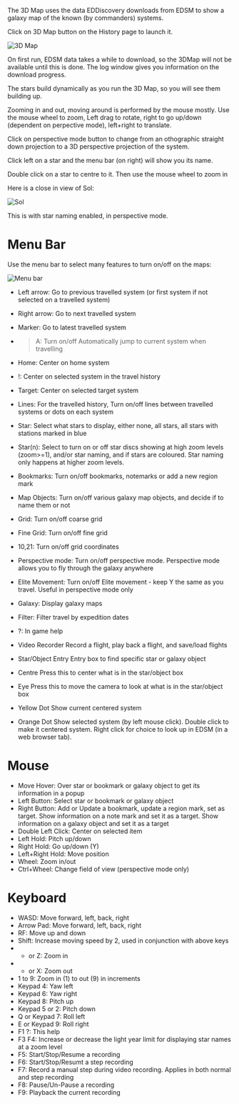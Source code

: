 The 3D Map uses the data EDDiscovery downloads from EDSM to show a galaxy map of the known (by commanders) systems. 

Click on 3D Map button on the History page to launch it.

![3D Map](http://i.imgur.com/PK5Vnow.png)

On first run, EDSM data takes a while to download, so the 3DMap will not be available until this is done.  The log window gives you information on the download progress.

The stars build dynamically as you run the 3D Map, so you will see them building up.

Zooming in and out, moving around is performed by the mouse mostly.  Use the mouse wheel to zoom, Left drag to rotate, right to go up/down (dependent on perpective mode), left+right to translate.

Click on perspective mode button to change from an othographic straight down projection to a 3D perspective projection of the system.

Click left on a star and the menu bar (on right) will show you its name.

Double click on a star to centre to it.  Then use the mouse wheel to zoom in

Here is a close in view of Sol:

![Sol](http://i.imgur.com/LIA8Czu.png)

This is with star naming enabled, in perspective mode.

# Menu Bar

Use the menu bar to select many features to turn on/off on the maps:

![Menu bar](http://i.imgur.com/2qTou0G.png)

* Left arrow:	Go to previous travelled system (or first system if not selected on a travelled system)
* Right arrow:	Go to next travelled system
* Marker:	Go to latest travelled system
* > A:	Turn on/off Automatically jump to current system when travelling
* Home:	Center on home system
* !:	Center on selected system in the travel history
* Target:	Center on selected target system
* Lines:	For the travelled history, Turn on/off lines between travelled systems or dots on each system
* Star:	Select what stars to display, either none, all stars, all stars with stations marked in blue
* Star(n):	Select to turn on or off star discs showing at high zoom levels (zoom>=1), and/or star naming, and if stars are coloured. Star naming only happens at higher zoom levels.
* Bookmarks:	Turn on/off bookmarks, notemarks or add a new region mark
* Map Objects:	Turn on/off various galaxy map objects, and decide if to name them or not
* Grid:	Turn on/off coarse grid
* Fine Grid:	Turn on/off fine grid
* 10,21:	Turn on/off grid coordinates
* Perspective mode:	Turn on/off perspective mode.  Perspective mode allows you to fly through the galaxy anywhere
* Elite Movement:	Turn on/off Elite movement - keep Y the same as you travel. Useful in perspective mode only
* Galaxy:	Display galaxy maps
* Filter:	Filter travel by expedition dates
* ?:	In game help
	
* Video Recorder	Record a flight, play back a flight, and save/load flights
* Star/Object Entry	Entry box to find specific star or galaxy object
* Centre	Press this to center what is in the star/object box
* Eye	Press this to move the camera to look at what is in the star/object box

* Yellow Dot	Show current centered system 
* Orange Dot	Show selected system (by left mouse click).  Double click to make it centered system. Right click for choice to look up in EDSM (in a web browser tab).

# Mouse

* Move Hover: Over star or bookmark or galaxy object to get its information in a popup
* Left Button:	Select star or bookmark or galaxy object
* Right Button:	Add or Update a bookmark, update a region mark, set as target. Show information on a note mark and set it as a target. Show information on a galaxy object and set it as a target
* Double Left Click:	Center on selected item
* Left Hold:	Pitch up/down
* Right Hold:	Go up/down (Y)
* Left+Right Hold:	Move position
* Wheel:	Zoom in/out
* Ctrl+Wheel:	Change field of view (perspective mode only)

# Keyboard

* WASD:	Move forward, left, back, right 
* Arrow Pad:	Move forward, left, back, right 
* RF: Move up and down
* Shift:	Increase moving speed by 2, used in conjunction with above keys
* + or Z: Zoom in
* - or X: Zoom out
* 1 to 9: Zoom in (1) to out (9) in increments
* Keypad 4: Yaw left
* Keypad 6: Yaw right
* Keypad 8: Pitch up
* Keypad 5 or 2: Pitch down
* Q or Keypad 7: Roll left
* E or Keypad 9: Roll right
* F1 ?:	This help
* F3 F4: Increase or decrease the light year limit for displaying star names at a zoom level
* F5: Start/Stop/Resume a recording
* F6: Start/Stop/Resumt a step recording
* F7: Record a manual step during video recording.  Applies in both normal and step recording
* F8: Pause/Un-Pause a recording
* F9: Playback the current recording
